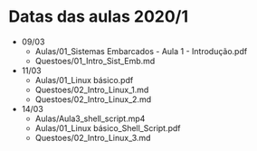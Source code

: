 # Datas das aulas 2020/1

* 09/03
  * Aulas/01_Sistemas Embarcados - Aula 1 - Introdução.pdf
  * Questoes/01_Intro_Sist_Emb.md
* 11/03
  * Aulas/01_Linux básico.pdf
  * Questoes/02_Intro_Linux_1.md
  * Questoes/02_Intro_Linux_2.md
* 14/03
  * Aulas/Aula3_shell_script.mp4
  * Aulas/01_Linux básico_Shell_Script.pdf
  * Questoes/02_Intro_Linux_3.md
